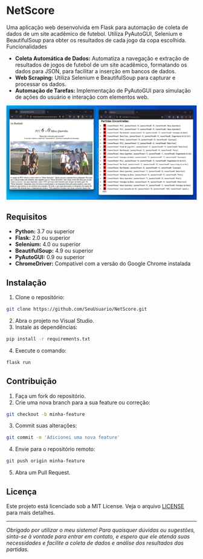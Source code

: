 # NetScore

Uma aplicação web desenvolvida em Flask para automação de coleta de dados de um site acadêmico de futebol. Utiliza PyAutoGUI, Selenium e BeautifulSoup para obter os resultados de cada jogo da copa escolhida.
Funcionalidades

- **Coleta Automática de Dados:** Automatiza a navegação e extração de resultados de jogos de futebol de um site acadêmico, formatando os dados para JSON, para facilitar a inserção em bancos de dados.  
- **Web Scraping:** Utiliza Selenium e BeautifulSoup para capturar e processar os dados.  
- **Automação de Tarefas:** Implementação de PyAutoGUI para simulação de ações do usuário e interação com elementos web.

![Interface Principal](https://github.com/MauroRaya/NetScore/blob/main/imgs/imagem_site.png)

## Requisitos

- **Python:** 3.7 ou superior  
- **Flask:** 2.0 ou superior  
- **Selenium:** 4.0 ou superior  
- **BeautifulSoup:** 4.9 ou superior  
- **PyAutoGUI:** 0.9 ou superior  
- **ChromeDriver:** Compatível com a versão do Google Chrome instalada  

## Instalação

1. Clone o repositório:
  ```bash
  git clone https://github.com/SeuUsuario/NetScore.git
  ```
2. Abra o projeto no Visual Studio.
3. Instale as dependências:
  ```bash
  pip install -r requirements.txt
  ```
4. Execute o comando:
  ```bash
  flask run
  ```

## Contribuição

1. Faça um fork do repositório.
2. Crie uma nova branch para a sua feature ou correção:
  ```bash
  git checkout -b minha-feature
  ```
3. Commit suas alterações:
  ```bash
  git commit -m 'Adicionei uma nova feature'
  ```
4. Envie para o repositório remoto:
  ```bash
  git push origin minha-feature
  ```
5. Abra um Pull Request.

## Licença

Este projeto está licenciado sob a MIT License. Veja o arquivo [LICENSE](https://github.com/MauroRaya/NetScore/blob/main/MIT-LICENSE.txt) para mais detalhes.

---

*Obrigado por utilizar o meu sistema! Para quaisquer dúvidas ou sugestões, sinta-se à vontade para entrar em contato, e espero que ele atenda suas necessidades e facilite a coleta de dados e análise dos resultados das partidas.*
